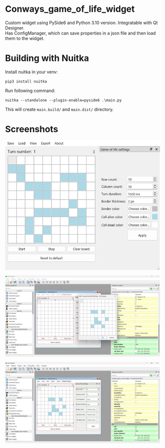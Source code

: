 # Conways_game_of_life_widget
Custom widget using PySide6 and Python 3.10 version.
Integratable with Qt Designer.  
Has ConfigManager, which can save properties in a json file and then load them to the widget.  

# Building with Nuitka
Install nuitka in your venv:
```
pip3 install nuitka
```

Run following command:
```
nuitka --standalone --plugin-enable=pyside6 .\main.py
```
This will create `main.build/` and `main.dist/` directory.

# Screenshots  
  
![MainWindow screeshot](/readme_images/1.png)  
  
![Qt Designer screenshot 1](/readme_images/2.png)  
  
![Qt Designer screenshot 1](/readme_images/3.png)
